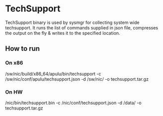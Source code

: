 # TechSupport
TechSupport binary is used by sysmgr for collecting system wide techsupport.
It runs the list of commands supplied in json file,
compresses the output on the fly & writes it to the specified location.

## How to run

### On x86

 /sw/nic/build/x86_64/apulu/bin/techsupport -c /sw/nic/conf/apulu/techsupport.json -d /sw/nic/ -o techsupport.tar.gz

### On HW

 /nic/bin/techsupport.bin -c /nic/conf/techsupport.json -d /data/ -o techsupport.tar.gz

